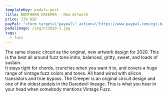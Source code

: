 ```yaml
---
templateKey: pedals-post
title: NORTHERN CREEPER - New Artwork
price: 179 USD
payPal: "<form target=\"paypal\" action=\"https://www.paypal.com/cgi-bin/webscr\" method=\"post\">\n<input type=\"hidden\" name=\"cmd\" value=\"_s-xclick\">\n<input type=\"hidden\" name=\"hosted_button_id\" value=\"F267JWKGS9YM2\">\n<table>\n<tr><td><input type=\"hidden\" name=\"on0\" value=\"Buy Now\">Buy Now</td></tr><tr><td><select name=\"os0\">\n\t<option value=\"Northern Creeper New\">Northern Creeper New $179.00 USD</option>\n</select> </td></tr>\n</table>\n<input type=\"hidden\" name=\"currency_code\" value=\"USD\">\n<input type=\"image\" src=\"https://www.paypalobjects.com/en_US/i/btn/btn_cart_LG.gif\" border=\"0\" name=\"submit\" alt=\"PayPal - The safer, easier way to pay online!\">\n<img alt=\"\" border=\"0\" src=\"https://www.paypalobjects.com/en_US/i/scr/pixel.gif\" width=\"1\" height=\"1\">\n</form>\n"
pedalimage: /img/nc2020-1.jpg
tags:
  - fuzz
---
```

The same classic circuit as the original, new artwork design for 2020.  This is the best all around fuzz tone imho, balanced, gritty, sweet, and loads of sustain.\
It stays tight for chords, crunches when you want it to, and covers a huge range of vintage fuzz colors and tones.  All hand wired with silicon transistors and true bypass.  The Creeper is an original circuit design and one of the oldest pedals in the Daredevil lineage. This is what you hear in your head when somebody mentions Vintage Fuzz.
